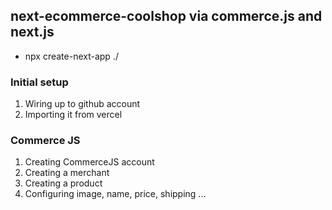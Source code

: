 ## next-ecommerce-coolshop via commerce.js and next.js

- npx create-next-app ./

### Initial setup

1. Wiring up to github account
2. Importing it from vercel

### Commerce JS

1. Creating CommerceJS account
2. Creating a merchant
3. Creating a product
4. Configuring image, name, price, shipping ...
